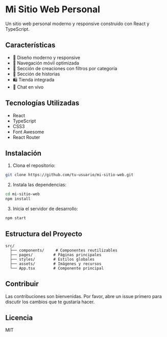 # Mi Sitio Web Personal

Un sitio web personal moderno y responsive construido con React y TypeScript.

## Características

- 🎨 Diseño moderno y responsive
- 📱 Navegación móvil optimizada
- 🎥 Sección de creaciones con filtros por categoría
- 📖 Sección de historias
- 🛍️ Tienda integrada
- 💬 Chat en vivo

## Tecnologías Utilizadas

- React
- TypeScript
- CSS3
- Font Awesome
- React Router

## Instalación

1. Clona el repositorio:
```bash
git clone https://github.com/tu-usuario/mi-sitio-web.git
```

2. Instala las dependencias:
```bash
cd mi-sitio-web
npm install
```

3. Inicia el servidor de desarrollo:
```bash
npm start
```

## Estructura del Proyecto

```
src/
  ├── components/     # Componentes reutilizables
  ├── pages/         # Páginas principales
  ├── styles/        # Estilos globales
  ├── assets/        # Imágenes y recursos
  └── App.tsx        # Componente principal
```

## Contribuir

Las contribuciones son bienvenidas. Por favor, abre un issue primero para discutir los cambios que te gustaría hacer.

## Licencia

MIT
